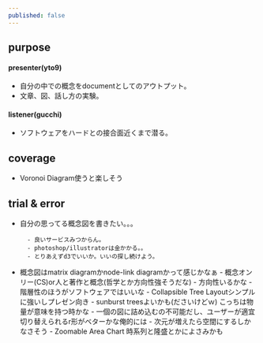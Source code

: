 ```yaml
---
published: false
---
```

## purpose
#### presenter(yto9)
- 自分の中での概念をdocumentとしてのアウトプット。
- 文章、図、話し方の実験。

#### listener(gucchi)
- ソフトウェアをハードとの接合面近くまで潜る。


## coverage
- Voronoi Diagram使うと楽しそう
## trial & error
- 自分の思ってる概念図を書きたい。。。

        - 良いサービスみつからん。
        - photoshop/illustratorは金かかる。。
        - とりあえずd3でいいか。いいの探し続けよう。

- 概念図はmatrix diagramかnode-link diagramかって感じかなぁ
        - 概念オンリー(CS)or人と著作と概念(哲学とか方向性強そうだな)
        - 方向性いるかな
        - 階層性のほうがソフトウェアではいいな
                - Collapsible Tree Layoutシンプルに強いしプレゼン向き
                - sunburst treesよいかも(ださいけどｗ) こっちは物量が意味を持つ時かな
        - 一個の図に詰め込むの不可能だし、ユーザーが適宜切り替えられるr形がベターかな俺的には 
        - 次元が増えたら空間にするしかなさそう
        - Zoomable Area Chart 時系列と隆盛とかによさみかも
